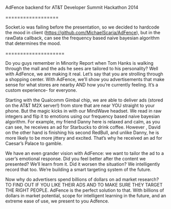 AdFence backend for AT&T Developer Summit Hackathon 2014

==================

Socket.io was failing before the presentation, so we decided to hardcode the mood in client (https://github.com/MichaelScaria/AdFence), but in the rawData callback, can see the frequency based naive bayesian algorithm that determines the mood.

====================

Do you guys remember in Minority Report when Tom Hanks is walking through the mall and the ads he sees are tailored to his personality? Well with AdFence, we are making it real. Let’s say that you are strolling through a shopping center. With AdFence, we’ll show you advertisements that make sense for what stores are nearby AND how you’re currently feeling. It’s a custom experience- for everyone. 

Starting with the Qualcomm Gimbal chip, we are able to deliver ads (stored on the AT&T M2X server!) from store that are near YOU straight to your phone. But the magic kicks in with our MindWave headset. We read in raw integers and flip it to emotions using our frequency based naive bayesian algorithm. For example, my friend Danny here is relaxed and calm, as you can see, he receives an ad for Starbucks to drink coffee. However , David on the other hand is finishing his second RedBull, and unlike Danny, he is more likely  to be more jittery and excited. That’s why he received an ad for Caesar’s Palace to gamble.

We have an even grander vision with AdFence: we want to tailor the ad to a user’s emotional response. Did you feel better after the content we presented? We’ll learn from it. Did it worsen the situation? We intelligently record that too. We’re building a smart targeting system of the future. 

Now why do advertisers spend billions of dollars on ad market research? TO FIND OUT IF YOU LIKE THEIR ADS AND TO MAKE SURE THEY TARGET THE RIGHT PEOPLE. AdFence is the perfect solution to that. With billions of dollars in market potential, scope for intelligent learning in the future, and an extreme ease of use, we present to you Adfence. 
